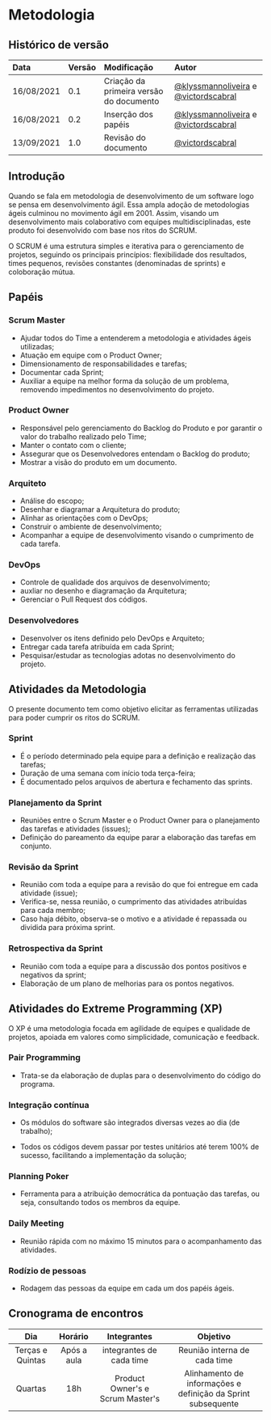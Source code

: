 # Metodologia

## Histórico de versão

| Data | Versão | Modificação | Autor |
| :- | :- | :- | :- |
| 16/08/2021 | 0.1 | Criação da primeira versão do documento | [@klyssmannoliveira](https://github.com/klyssmannoliveira) e [@victordscabral](https://github.com/victordscabral) |
| 16/08/2021 | 0.2 | Inserção dos papéis | [@klyssmannoliveira](https://github.com/klyssmannoliveira)  e [@victordscabral](https://github.com/victordscabral) |
| 13/09/2021 | 1.0 | Revisão do documento  | [@victordscabral](https://github.com/victordscabral) |

## Introdução

Quando se fala em metodologia de desenvolvimento de um software logo se pensa em desenvolvimento ágil. Essa ampla adoção de metodologias ágeis culminou no movimento ágil em 2001. Assim, visando um desenvolvimento mais colaborativo com equipes multidisciplinadas, este produto foi desenvolvido com base nos ritos do SCRUM.

O SCRUM é uma estrutura simples e iterativa para o gerenciamento de projetos, seguindo os principais princípios: flexibilidade dos resultados, times pequenos, revisões constantes (denominadas de sprints) e coloboração mútua.

## Papéis

### Scrum Master
* Ajudar todos do Time a entenderem a metodologia e atividades ágeis utilizadas;
* Atuação em equipe com o Product Owner;
* Dimensionamento de responsabilidades e tarefas;
* Documentar cada Sprint;
* Auxiliar a equipe na melhor forma da solução de um problema, removendo impedimentos no desenvolvimento do projeto.


### Product Owner
* Responsável pelo gerenciamento do Backlog do Produto e por garantir o valor do trabalho realizado pelo Time;
* Manter o contato com o cliente;
* Assegurar que os Desenvolvedores entendam o Backlog do produto;
* Mostrar a visão do produto em um documento.


### Arquiteto
* Análise do escopo;
* Desenhar e diagramar a Arquitetura do produto;
* Alinhar as orientações com o DevOps;
* Construir o ambiente de desenvolvimento;
* Acompanhar a equipe de desenvolvimento visando o cumprimento de cada tarefa.

### DevOps
* Controle de qualidade dos arquivos de desenvolvimento;
* auxliar no desenho e diagramação da Arquitetura;
* Gerenciar o Pull Request dos códigos.

### Desenvolvedores
* Desenvolver os itens definido pelo DevOps e Arquiteto;
* Entregar cada tarefa atribuída em cada Sprint;
* Pesquisar/estudar as tecnologias adotas no desenvolvimento do projeto.

## Atividades da Metodologia
O presente documento tem como objetivo elicitar as ferramentas utilizadas para poder cumprir os ritos do SCRUM.

### Sprint
* É o período determinado pela equipe para a definição e realização das tarefas;
* Duração de uma semana com início toda terça-feira;
* É documentado pelos arquivos de abertura e fechamento das sprints.

### Planejamento da Sprint

* Reuniões entre o Scrum Master e o Product Owner para o planejamento das tarefas e atividades (issues);
* Definição do pareamento da equipe parar a elaboração das tarefas em conjunto.

### Revisão da Sprint

* Reunião com toda a equipe para a revisão do que foi entregue em cada atividade (issue);
* Verifica-se, nessa reunião, o cumprimento das atividades atribuídas para cada membro;
* Caso haja débito, observa-se o motivo e a atividade é repassada ou dividida para próxima sprint.

### Retrospectiva da Sprint

* Reunião com toda a equipe para a discussão dos pontos positivos e negativos da sprint;
* Elaboração de um plano de melhorias para os pontos negativos.

## Atividades do Extreme Programming (XP)

O XP é uma metodologia focada em agilidade de equipes e qualidade de projetos, apoiada em valores como simplicidade, comunicação e feedback.

### Pair Programming

* Trata-se da elaboração de duplas para o desenvolvimento do código do programa.

### Integração contínua

* Os módulos do software são integrados diversas vezes ao dia (de trabalho);

* Todos os códigos devem passar por testes unitários até terem 100% de sucesso, facilitando a implementação da solução;


### Planning Poker

* Ferramenta para a atribuição democrática da pontuação das tarefas, ou seja, consultando todos os membros da equipe.

### Daily Meeting

* Reunião rápida com no máximo 15 minutos para o acompanhamento das atividades.

### Rodízio de pessoas

* Rodagem das pessoas da equipe em cada um dos papéis ágeis.




## Cronograma de encontros

|  Dia | Horário  | Integrantes  |  Objetivo |
|:-:|:-:|:-:|:-:|
|  Terças e Quintas |  Após a aula |  integrantes de cada time | Reunião interna de cada time  |
|  Quartas |  18h |  Product Owner's e Scrum Master's | Alinhamento de informações e definição da Sprint subsequente |
